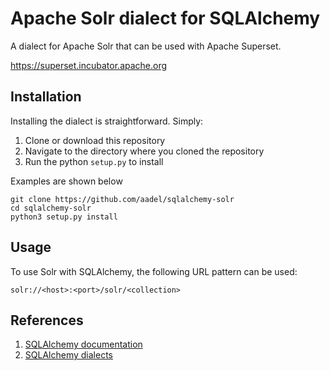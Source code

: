 # Apache Solr dialect for SQLAlchemy

A dialect for Apache Solr that can be used with Apache Superset.

https://superset.incubator.apache.org

## Installation
Installing the dialect is straightforward.  Simply:
1.  Clone or download this repository
2.  Navigate to the directory where you cloned the repository
3.  Run the python `setup.py` to install

Examples are shown below
```
git clone https://github.com/aadel/sqlalchemy-solr
cd sqlalchemy-solr
python3 setup.py install 

```

## Usage
To use Solr with SQLAlchemy, the following URL pattern can be used:

```
solr://<host>:<port>/solr/<collection>
```

## References
1. [SQLAlchemy documentation](https://docs.sqlalchemy.org/en/13/index.html)
2. [SQLAlchemy dialects](https://docs.sqlalchemy.org/en/13/dialects/index.html)
